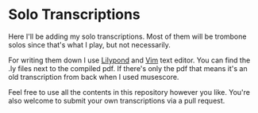 # Solo Transcriptions
Here I'll be adding my solo transcriptions. Most of them will be trombone solos since that's what I play, but not necessarily.

For writing them down I use [Lilypond](https://www.lilypond.org) and [Vim](https://www.vim.org) text editor. You can find the .ly files next to the compiled pdf. If there's only the pdf that means it's an old transcription from back when I used musescore. 

Feel free to use all the contents in this repository however you like. You're also welcome to submit your own transcriptions via a pull request.
